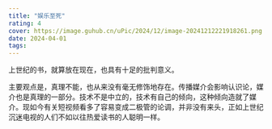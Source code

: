 ```yaml
---
title: "娱乐至死"
rating: 4
cover: https://image.guhub.cn/uPic/2024/12/image-20241212221918261.png
date: 2024-04-01
tags:
---
```


上世纪的书，就算放在现在，也具有十足的批判意义。

主要观点是，真理不能，也从来没有毫无修饰地存在。传播媒介会影响认识论，媒介也是真理的一部分。技术不是中立的，技术有自己的倾向，这种倾向造就了媒介。现如今有关短视频看多了容易变成二极管的论调，并非没有来头，正如上世纪沉迷电视的人们不如以往热爱读书的人聪明一样。
